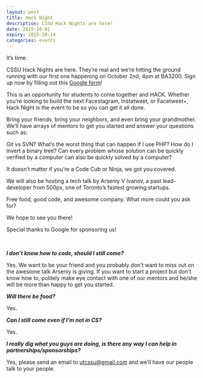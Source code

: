 ```yaml
---
layout: post
title: Hack Night
description: CSSU Hack Nights are here!
date: 2015-10-02
expiry: 2015-10-14
categories: events
---
```


It’s time.

CSSU Hack Nights are here. They’re real and we’re hitting the ground running with our first one happening on October 2nd, 4pm at BA3200. Sign up now by filling out this [Google form](http://goo.gl/forms/DY35oN210G)!

This is an opportunity for students to come together and HACK. Whether you’re looking to build the next Facestagram, Instatweet, or Facetweet+, Hack Night is the event to be so you can get it all done.

Bring your friends, bring your neighbors, and even bring your grandmother. We’ll have arrays of mentors to get you started and answer your questions such as:

Git vs SVN?
What’s the worst thing that can happen if I use PHP?
How do I invert a binary tree?
Can every problem whose solution can be quickly verified by a computer can also be quickly solved by a computer?

It doesn’t matter if you’re a Code Cub or Ninja, we got you covered.

We will also be hosting a tech talk by Arseniy V Ivanov, a past lead-developer from 500px, one of Toronto’s fastest growing startups.

Free food, good code, and awesome company. What more could you ask for?

We hope to see you there!

Special thanks to Google for sponsoring us!

<br />

**_I don’t know how to code, should I still come?_**

Yes. We want to be your friend and you probably don’t want to miss out on the awesome talk Arseniy is giving. If you want to start a project but don’t know how to, politely make eye contact with one of our mentors and he/she will be more than happy to get you started.

**_Will there be food?_**

Yes.

**_Can I still come even if I’m not in CS?_**

Yes.

**_I really dig what you guys are doing, is there any way I can help in partnerships/sponsorships?_**

Yes, please send an email to [utcssu@gmail.com](mailto:utcssu@gmail.com) and we’ll have our people talk to your people.
